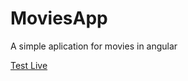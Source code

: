 # MoviesApp
A simple aplication for movies in angular

<a href="https://cloudxyz.github.io/movies/movies">Test Live</a>
